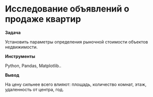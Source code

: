 # Исследование объявлений о продаже квартир

**Задача**

Установить параметры определения рыночной стоимости объектов недвижимости. 

**Инструменты**

Python, Pandas, Matplotlib..

**Вывод**

На цену сильнее всего влияют: площадь, количество комнат, этаж, удаленность от центра, год.